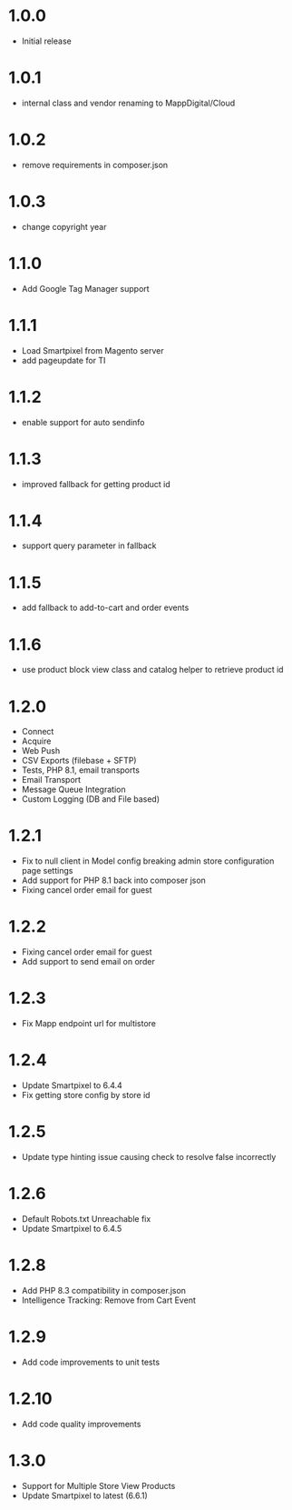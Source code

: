 # 1.0.0
- Initial release

# 1.0.1
- internal class and vendor renaming to MappDigital/Cloud

# 1.0.2
- remove requirements in composer.json

# 1.0.3
- change copyright year

# 1.1.0
- Add Google Tag Manager support

# 1.1.1
- Load Smartpixel from Magento server
- add pageupdate for TI

# 1.1.2
- enable support for auto sendinfo

# 1.1.3
- improved fallback for getting product id

# 1.1.4
- support query parameter in fallback

# 1.1.5
- add fallback to add-to-cart and order events

# 1.1.6
- use product block view class and catalog helper to retrieve product id

# 1.2.0
- Connect
- Acquire
- Web Push
- CSV Exports (filebase + SFTP)
- Tests, PHP 8.1, email transports
- Email Transport
- Message Queue Integration
- Custom Logging (DB and File based)

# 1.2.1
- Fix to null client in Model config breaking admin store configuration page settings
- Add support for PHP 8.1 back into composer json
- Fixing cancel order email for guest

# 1.2.2
- Fixing cancel order email for guest
- Add support to send email on order 

# 1.2.3
- Fix Mapp endpoint url for multistore

# 1.2.4
- Update Smartpixel to 6.4.4
- Fix getting store config by store id

# 1.2.5
- Update type hinting issue causing check to resolve false incorrectly

# 1.2.6
- Default Robots.txt Unreachable fix
- Update Smartpixel to 6.4.5

# 1.2.8
- Add PHP 8.3 compatibility in composer.json
- Intelligence Tracking: Remove from Cart Event

# 1.2.9
- Add code improvements to unit tests

# 1.2.10
- Add code quality improvements

# 1.3.0
- Support for Multiple Store View Products
- Update Smartpixel to latest (6.6.1)
